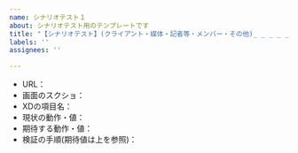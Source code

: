 ```yaml
---
name: シナリオテスト１
about: シナリオテスト用のテンプレートです
title: "【シナリオテスト】(クライアント・媒体・記者等・メンバー・その他)_ _ _ _ _ "
labels: ''
assignees: ''

---
```


- URL：
- 画面のスクショ：
- XDの項目名：
- 現状の動作・値：
- 期待する動作・値：
- 検証の手順(期待値は上を参照)：
